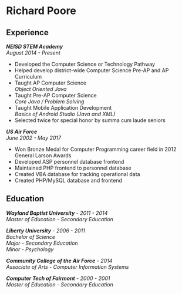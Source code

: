 # Richard Poore

## Experience
 **_NEISD STEM Academy_**  
 *August 2014 - Present*
 + Developed the Computer Science or Technology Pathway
 + Helped develop district-wide Computer Science Pre-AP and AP Curriculum
 + Taught AP Computer Science  
 *Object Oriented Java*
 + Taught Pre-AP Computer Science  
 *Core Java / Problem Solving*
 + Taught Mobile Application Development  
 *Basics of Android Studio (Java and XML)*
 + Selected twice for special honor by summa cum laude seniors

 **_US Air Force_**  
 *June 2002 - May 2017*
 + Won Bronze Medal for Computer Programming career field in 2012 General Larson Awards
 + Developed ASP personnel database frontend 
 + Maintained PHP frontend to personnel database
 + Created VBA database for tracking operational data
 + Created PHP/MySQL database and frontend
 
## Education
 **_Wayland Baptist University_** - *2011 - 2014*           
 *Master of Education* - _Secondary Education_

 **_Liberty University_** - *2006 - 2011*           
 *Bachelor of Science*   
 _Major - Secondary Education_   
 _Minor - Psychology_

 **_Community College of the Air Force_** - *2014*           
 *Associate of Arts* - _Computer Information Systems_

 **_Computer Tech of Fairmont_** - *2000 - 2001*           
 *Master of Education* - _Secondary Education_
